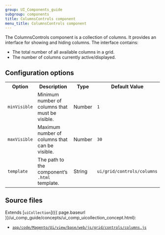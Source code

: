 ```yaml
---
group: UI_Components_guide
subgroup: components
title: ColumnsControls component
menu_title: ColumnsControls component
---
```


The ColumnsControls component is a collection of columns. It provides an interface for showing and hiding columns. The interface contains:

* The total number of all available columns in a grid.
* The number of columns currently active/displayed.

## Configuration options

<table>
  <tr>
    <th>Option</th>
    <th>Description</th>
    <th>Type</th>
    <th>Default Value</th>
  </tr>
  <tr>
    <td><code>minVisible</code></td>
    <td>Minimum number of columns that must be visible.</td>
    <td>Number</td>
    <td><code>1</code></td>
  </tr>
  <tr>
    <td><code>maxVisible</code></td>
    <td>Maximum number of columns that can be visible.</td>
    <td>Number</td>
    <td><code>30</code></td>
  </tr>
  <tr>
    <td><code>template</code></td>
    <td>The path to the component’s <code>.html</code> template.</td>
    <td>String</td>
    <td><code>ui/grid/controls/columns</code></td>
  </tr>
</table>

## Source files

Extends [`uiCollection`]({{ page.baseurl }}/ui_comp_guide/concepts/ui_comp_uicollection_concept.html):

- [`app/code/Magento/Ui/view/base/web/js/grid/controls/columns.js`](https://github.com/magento/magento2ce/blob/2.2/app/code/Magento/Ui/view/base/web/js/grid/controls/columns.js)
